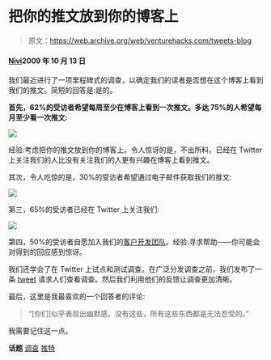 # 把你的推文放到你的博客上

> 原文：<https://web.archive.org/web/venturehacks.com/tweets-blog>

#### [Nivi](/web/20221006030714/https://venturehacks.com/about)2009 年 10 月 13 日

我们最近进行了一项里程碑式的调查，以确定我们的读者是否想在这个博客上看到我们的推文。简短的回答是:是的。

**首先，62%的受访者希望每周至少在博客上看到一次推文。多达 75%的人希望每月至少看一次推文:**

![](img/b3946a8a15f93cced87284a4d453d6ed.png)

经验:考虑把你的推文放到你的博客上。令人惊讶的是，不出所料，已经在 Twitter 上关注我们的人比没有关注我们的人更有兴趣在博客上看到推文。

其次，令人吃惊的是，30%的受访者希望通过电子邮件获取我们的推文:

![](img/cb51d97c8c12b87e6b3e2a96699300b7.png)

第三，65%的受访者已经在 Twitter 上关注我们:

![](img/1aa3dfba100a8a11dce3059c5fc64a89.png)

第四，50%的受访者自愿加入我们的[客户开发团队](https://web.archive.org/web/20221006030714/http://venturehacks.com/articles/customer-development-patterns)。经验:寻求帮助——你可能会对得到的回应感到惊讶。

我们还学会了在 Twitter 上试点和测试调查。在广泛分发调查之前，我们发布了一条 [tweet](https://web.archive.org/web/20221006030714/http://twitter.com/venturehacks/status/4691842970) 请求人们查看调查。然后我们利用他们的反馈让调查更加清晰。

最后，这里是我最喜欢的一个回答者的评论:

> “[你们]似乎表现出幽默感。没有这些，所有这些东西都是无法忍受的。”

我需要记住这一点。

**话题** [调查](https://web.archive.org/web/20221006030714/https://venturehacks.com/topics/survey) [推特](https://web.archive.org/web/20221006030714/https://venturehacks.com/topics/twitter)